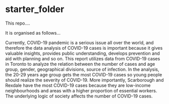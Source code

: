 # starter_folder

This repo....

It is organised as follows...

Currently, COVID-19 pandemic is a serious issue all over the world, and therefore the data analysis of COVID-19 cases is important because it gives valuable insights, provides public understanding, develops prevention and aid with planning and so on. This report utilizes data from COVID-19 cases in Toronto to analyze the relation between the number of cases and age group, gender, geographical divisions, source of infection. In the analysis, the 20-29 years age group gets the most COVID-19 cases so young people should realize the severity of COVID-19. More importantly, Scarborough and Rexdale have the most COVID-19 cases because they are low-income neighbourhoods and areas with a higher proportion of essential workers. The underlying logic of society affects the number of COVID-19 cases.
